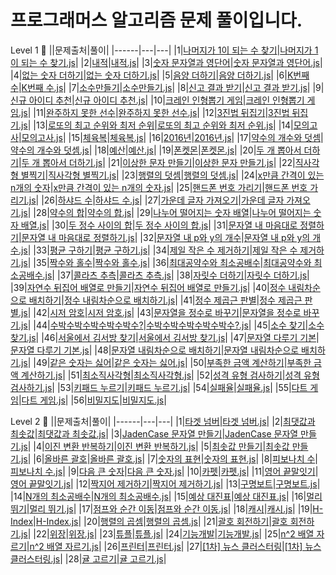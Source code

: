 # 프로그래머스 알고리즘 문제 풀이입니다.

Level 1 🥚
||문제출처|풀이|
|------|---|---|
|1|[나머지가 1이 되는 수 찾기](https://programmers.co.kr/learn/courses/30/lessons/87389)|[나머지가 1이 되는 수 찾기.js](https://github.com/1two13/Practice-Algorithm/blob/main/Lv.1/%F0%9F%99%86%F0%9F%8F%BB/%EB%82%98%EB%A8%B8%EC%A7%80%EA%B0%80%201%EC%9D%B4%20%EB%90%98%EB%8A%94%20%EC%88%98%20%EC%B0%BE%EA%B8%B0_%EC%9B%94%EA%B0%84%20%EC%BD%94%EB%93%9C%20%EC%B1%8C%EB%A6%B0%EC%A7%80%20%EC%8B%9C%EC%A6%8C3.js)|
|2|[내적](https://programmers.co.kr/learn/courses/30/lessons/70128)|[내적.js](https://github.com/1two13/Practice-Algorithm/blob/main/Lv.1/%F0%9F%99%86%F0%9F%8F%BB/%EB%82%B4%EC%A0%81_%EC%9B%94%EA%B0%84%20%EC%BD%94%EB%93%9C%20%EC%B1%8C%EB%A6%B0%EC%A7%80%20%EC%8B%9C%EC%A6%8C1.js)|
|3|[숫자 문자열과 영단어](https://programmers.co.kr/learn/courses/30/lessons/81301)|[숫자 문자열과 영단어.js](https://github.com/1two13/Practice-Algorithm/blob/main/Lv.1/%F0%9F%99%86%F0%9F%8F%BB/%EC%88%AB%EC%9E%90%20%EB%AC%B8%EC%9E%90%EC%97%B4%EA%B3%BC%20%EC%98%81%EB%8B%A8%EC%96%B4_2021%20%EC%B9%B4%EC%B9%B4%EC%98%A4%20%EC%B1%84%EC%9A%A9%EC%97%B0%EA%B3%84%ED%98%95%20%EC%9D%B8%ED%84%B4%EC%8B%AD%20copy.js)|
|4|[없는 숫자 더하기](https://programmers.co.kr/learn/courses/30/lessons/86051)|[없는 숫자 더하기.js](https://github.com/1two13/Practice-Algorithm/blob/main/Lv.1/%F0%9F%99%86%F0%9F%8F%BB/%EC%97%86%EB%8A%94%20%EC%88%AB%EC%9E%90%20%EB%8D%94%ED%95%98%EA%B8%B0_%EC%9B%94%EA%B0%84%20%EC%BD%94%EB%93%9C%20%EC%B1%8C%EB%A6%B0%EC%A7%80%20%EC%8B%9C%EC%A6%8C3.js)|
|5|[음양 더하기](https://programmers.co.kr/learn/courses/30/lessons/76501)|[음양 더하기.js](https://github.com/1two13/Practice-Algorithm/blob/main/Lv.1/%F0%9F%99%86%F0%9F%8F%BB/%EC%9D%8C%EC%96%91%20%EB%8D%94%ED%95%98%EA%B8%B0_%EC%9B%94%EA%B0%84%20%EC%BD%94%EB%93%9C%20%EC%B1%8C%EB%A6%B0%EC%A7%80%20%EC%8B%9C%EC%A6%8C2.js)|
|6|[K번째 수](https://programmers.co.kr/learn/courses/30/lessons/42748)|[K번째 수.js](https://github.com/1two13/Practice-Algorithm/blob/main/Lv.1/%F0%9F%99%86%F0%9F%8F%BB/K%EB%B2%88%EC%A7%B8%EC%88%98_%EC%A0%95%EB%A0%AC.js)|
|7|[소수만들기](https://programmers.co.kr/learn/courses/30/lessons/12977)|[소수만들기.js](https://github.com/1two13/Practice-Algorithm/blob/main/Lv.1/%F0%9F%98%B5/%EC%86%8C%EC%88%98%EB%A7%8C%EB%93%A4%EA%B8%B0.js)|
|8|[신고 결과 받기](https://programmers.co.kr/learn/courses/30/lessons/92334)|[신고 결과 받기.js](https://github.com/1two13/Programmers-Algorithm/commit/1af7ec9281570d5c110dcb995f746c0943fcee4d)|
|9|[신규 아이디 추천](https://programmers.co.kr/learn/courses/30/lessons/72410)|[신규 아이디 추천.js](https://github.com/1two13/Practice-Algorithm/blob/main/Lv.1/%F0%9F%98%B5/%EC%8B%A0%EA%B7%9C%20%EC%95%84%EC%9D%B4%EB%94%94%20%EC%B6%94%EC%B2%9C_2021%20KAKAO%20BLIND%20RECRUITMENT.js)|
|10|[크레인 인형뽑기 게임](https://programmers.co.kr/learn/courses/30/lessons/64061)|[크레인 인형뽑기 게임.js](https://github.com/1two13/Programmers-Algorithm/commit/7ea9c91e3c6cb4d6de7ef0105d558321a9f90437)|
|11|[완주하지 못한 선수](https://programmers.co.kr/learn/courses/30/lessons/42576)|[완주하지 못한 선수.js](https://github.com/1two13/Practice-Algorithm/blob/main/%EC%9E%AC%EB%8F%84%EC%A0%84/Lv.1/%F0%9F%99%86%F0%9F%8F%BB/%EC%99%84%EC%A3%BC%ED%95%98%EC%A7%80%20%EB%AA%BB%ED%95%9C%20%EC%84%A0%EC%88%98.js)|
|12|[3진법 뒤집기](https://programmers.co.kr/learn/courses/30/lessons/68935)|[3진법 뒤집기.js](https://github.com/1two13/Practice-Algorithm/blob/main/Lv.1/%F0%9F%99%86%F0%9F%8F%BB/3%EC%A7%84%EB%B2%95%20%EB%92%A4%EC%A7%91%EA%B8%B0.js)|
|13|[로또의 최고 순위와 최저 순위](https://programmers.co.kr/learn/courses/30/lessons/77484)|[로또의 최고 순위와 최저 순위.js](https://github.com/1two13/Programmers-Algorithm/blob/main/%EC%9E%AC%EB%8F%84%EC%A0%84/%F0%9F%98%B5/%EB%A1%9C%EB%98%90%EC%9D%98%20%EC%B5%9C%EA%B3%A0%20%EC%88%9C%EC%9C%84%EC%99%80%20%EC%B5%9C%EC%A0%80%20%EC%88%9C%EC%9C%84.js)|
|14|[모의고사](https://programmers.co.kr/learn/courses/30/lessons/42840)|[모의고사.js](https://github.com/1two13/Practice-Algorithm/blob/main/Lv.1/%F0%9F%98%B5/%EB%AA%A8%EC%9D%98%EA%B3%A0%EC%82%AC.js)|
|15|[체육복](https://programmers.co.kr/learn/courses/30/lessons/42862)|[체육복.js](https://github.com/1two13/Practice-Algorithm/commit/c038f49898d81cfd885d9fd2f62269c0830205e8)|
|16|[2016년](https://programmers.co.kr/learn/courses/30/lessons/12901)|[2016년.js](https://github.com/1two13/Practice-Algorithm/blob/main/Lv.1/%F0%9F%99%86%F0%9F%8F%BB/2016%EB%85%84.js)|
|17|[약수의 개수와 덧셈](https://programmers.co.kr/learn/courses/30/lessons/77884)|[약수의 개수와 덧셈.js](https://github.com/1two13/Practice-Algorithm/commit/e9b72808eee525146213dbd1d7b125077ddaef59)|
|18|[예산](https://programmers.co.kr/learn/courses/30/lessons/12982)|[예산.js](https://github.com/1two13/Practice-Algorithm/commit/b4f79bc3fd31cd54037066e3ad99a2cfed9248b0)|
|19|[폰켓몬](https://programmers.co.kr/learn/courses/30/lessons/1845)|[폰켓몬.js](https://github.com/1two13/Practice-Algorithm/blob/main/Lv.1/%F0%9F%99%86%F0%9F%8F%BB/%ED%8F%B0%EC%BC%93%EB%AA%AC.js)|
|20|[두 개 뽑아서 더하기](https://programmers.co.kr/learn/courses/30/lessons/68644)|[두 개 뽑아서 더하기.js](https://github.com/1two13/Programmers-Algorithm/commit/4022f431f5a53e67df328958be059e02bba5d9e2#diff-54505b8735e6123acb22777fbab15621bec9830573672e15b402b97a113c97d1)|
|21|[이상한 문자 만들기](https://school.programmers.co.kr/learn/courses/30/lessons/12930)|[이상한 문자 만들기.js](https://github.com/1two13/Programmers-Algorithm/commit/e41db94400748d3d2d5d7c55e526921380336215)|
|22|[직사각형 별찍기](https://school.programmers.co.kr/learn/courses/30/lessons/12969)|[직사각형 별찍기.js](https://github.com/1two13/Programmers-Algorithm/commit/0aa37a23113c423294a74a67288b48a95023120c)|
|23|[행렬의 덧셈](https://school.programmers.co.kr/learn/courses/30/lessons/12950)|[행렬의 덧셈.js](https://github.com/1two13/Programmers-Algorithm/commit/ddcae6b271e07ec55dcb2901ca18845b1fcd2284)|
|24|[x만큼 간격이 있는 n개의 숫자](https://school.programmers.co.kr/learn/courses/30/lessons/12954)|[x만큼 간격이 있는 n개의 숫자.js](https://github.com/1two13/Programmers-Algorithm/commit/019a4c9ca5b7349283307eae3d49b2b38c2e4707)|
|25|[핸드폰 번호 가리기](https://school.programmers.co.kr/learn/courses/30/lessons/12948)|[핸드폰 번호 가리기.js](https://github.com/1two13/Programmers-Algorithm/commit/a5d952f4aaa5e5692ef4ce0c76b8b6ceac08b445)|
|26|[하샤드 수](https://school.programmers.co.kr/learn/courses/30/lessons/12947)|[하샤드 수.js](https://github.com/1two13/Programmers-Algorithm/commit/9e0f8a1c6953201725fe76b5c3187c63a980124d)|
|27|[가운데 글자 가져오기]()|[가운데 글자 가져오기.js](https://github.com/1two13/Programmers-Algorithm/commit/3728740d490f63d85e51b37e948141177fe0442e)|
|28|[약수의 합](https://school.programmers.co.kr/learn/courses/30/lessons/12928)|[약수의 합.js](https://github.com/1two13/Programmers-Algorithm/commit/07478c4024e4cc57b42a70c2024ebc294e70b2eb)|
|29|[나누어 떨어지는 숫자 배열](https://school.programmers.co.kr/learn/courses/30/lessons/12910)|[나누어 떨어지는 숫자 배열.js](https://github.com/1two13/Programmers-Algorithm/commit/fdf0b174f54d6e68143f88c62c6f2e077b41528a)|
|30|[두 정수 사이의 합](https://school.programmers.co.kr/learn/courses/30/lessons/12912)|[두 정수 사이의 합.js](https://github.com/1two13/Programmers-Algorithm/commit/28c45a08b6f1db1258e7d601451f737cfcc239a3)|
|31|[문자열 내 마음대로 정렬하기](https://school.programmers.co.kr/learn/courses/30/lessons/12915)|[문자열 내 마음대로 정렬하기.js](https://github.com/1two13/Programmers-Algorithm/commit/a9c2ec28e53168173155af37dc8428c54010b465)|
|32|[문자열 내 p와 y의 개수](https://school.programmers.co.kr/learn/courses/30/lessons/12916)|[문자열 내 p와 y의 개수.js](https://github.com/1two13/Programmers-Algorithm/commit/9efc9d0f062d0c902d13005ee44f3d038f77d23d)|
|33|[평균 구하기](https://school.programmers.co.kr/learn/courses/30/lessons/12944)|[평균 구하기.js](https://github.com/1two13/Programmers-Algorithm/commit/7432cc86729c01dad59c3c5df82e8a58f8e4151c)|
|34|[제일 작은 수 제거하기](https://school.programmers.co.kr/learn/courses/30/lessons/12935)|[제일 작은 수 제거하기.js](https://github.com/1two13/Programmers-Algorithm/commit/d462e7106ca384947610e9a77944af5a6d48cb52)|
|35|[짝수와 홀수](https://school.programmers.co.kr/learn/courses/30/lessons/12937)|[짝수와 홀수.js](https://github.com/1two13/Programmers-Algorithm/commit/6706f4a4a46bec3218c0b1a1306b940fb556755b)|
|36|[최대공약수와 최소공배수](https://school.programmers.co.kr/learn/courses/30/lessons/12940)|[최대공약수와 최소공배수.js](https://github.com/1two13/Programmers-Algorithm/commit/04c4cfa5a66344490082524848d6be017cab0ef6)|
|37|[콜라츠 추측](https://school.programmers.co.kr/learn/courses/30/lessons/12943)|[콜라츠 추측.js](https://github.com/1two13/Programmers-Algorithm/commit/d4b1d79e0a086abdaac7b1ed978a8ad611f581bb)|
|38|[자릿수 더하기](https://school.programmers.co.kr/learn/courses/30/lessons/12931)|[자릿수 더하기.js](https://github.com/1two13/Programmers-Algorithm/commit/877a4110584a441e9b7130773326076657becf76)|
|39|[자연수 뒤집어 배열로 만들기](https://school.programmers.co.kr/learn/courses/30/lessons/12932)|[자연수 뒤집어 배열로 만들기.js](https://github.com/1two13/Programmers-Algorithm/commit/177ab59b6f87496d531aa671aedd8dfeedc64da0)|
|40|[정수 내림차순으로 배치하기](https://school.programmers.co.kr/learn/courses/30/lessons/12933)|[정수 내림차순으로 배치하기.js](https://github.com/1two13/Programmers-Algorithm/commit/66352968a855a6b3097724ce6d9ab578a99a8a48)|
|41|[정수 제곱근 판별](https://school.programmers.co.kr/learn/courses/30/lessons/12934)|[정수 제곱근 판별.js](https://github.com/1two13/Programmers-Algorithm/commit/1c88e6d2b8a3e92b83b40881f7b671723f416119)|
|42|[시저 암호](https://school.programmers.co.kr/learn/courses/30/lessons/12926)|[시저 암호.js](https://github.com/1two13/Programmers-Algorithm/commit/45d969f08bdf4b0daeb80bd76c5bd51f4ef3c3e0)|
|43|[문자열을 정수로 바꾸기](https://school.programmers.co.kr/learn/courses/30/lessons/12925)|[문자열을 정수로 바꾸기.js](https://github.com/1two13/Programmers-Algorithm/commit/f9135277562c4c8c6acfb63e89457e5e9f202918)|
|44|[수박수박수박수박수박수?](https://school.programmers.co.kr/learn/courses/30/lessons/12922)|[수박수박수박수박수박수?.js](https://github.com/1two13/Programmers-Algorithm/commit/bbbf8d88ac565383b0804af067fc0fdb7b89e997)|
|45|[소수 찾기](https://school.programmers.co.kr/learn/courses/30/lessons/12921)|[소수 찾기.js](https://github.com/1two13/Programmers-Algorithm/commit/7f9712515dd09959b92a2ae3c352b3b1aa2f31ed)|
|46|[서울에서 김서방 찾기](https://school.programmers.co.kr/learn/courses/30/lessons/12919?language=javascript)|[서울에서 김서방 찾기.js](https://github.com/1two13/Programmers-Algorithm/commit/6084e98470e952aed4119bd2d400ac9e55488190)|
|47|[문자열 다루기 기본](https://school.programmers.co.kr/learn/courses/30/lessons/12918)|[문자열 다루기 기본.js](https://github.com/1two13/Programmers-Algorithm/commit/45f02d7753d580099d710d84442411aa9f7085d5)|
|48|[문자열 내림차순으로 배치하기](https://school.programmers.co.kr/learn/courses/30/lessons/12917)|[문자열 내림차순으로 배치하기.js](https://github.com/1two13/Programmers-Algorithm/commit/9c0bdbaa929596b53f725c3d6772d1fee6795693)|
|49|[같은 숫자는 싫어](https://school.programmers.co.kr/learn/courses/30/lessons/12906)|[같은 숫자는 싫어.js](https://github.com/1two13/Programmers-Algorithm/commit/b43cfc6856ae619de44301e7e6a4c0ceaa95faf1)|
|50|[부족한 금액 계산하기](https://school.programmers.co.kr/learn/courses/30/lessons/82612)|[부족한 금액 계산하기.js](https://github.com/1two13/Programmers-Algorithm/commit/e3aa5cc07535785c047940340be90fde531c2f84)|
|51|[최소직사각형](https://school.programmers.co.kr/learn/courses/30/lessons/86491)|[최소직사각형.js](https://github.com/1two13/Programmers-Algorithm/commit/e778b4f8809dff945efc2f130b1188742b34ab02)|
|52|[성격 유형 검사하기](https://school.programmers.co.kr/learn/courses/30/lessons/118666)|[성격 유형 검사하기.js](https://github.com/1two13/Programmers-Algorithm/commit/ff24c8a38b5a67f24c2cc2d7781ec9fb2f26b4df)|
|53|[키패드 누르기](https://school.programmers.co.kr/learn/courses/30/lessons/67256)|[키패드 누르기.js](https://github.com/1two13/Programmers-Algorithm/commit/1ba32ea8f14afecc6f773c4e55508eaf56af63ff)|
|54|[실패율](https://school.programmers.co.kr/learn/courses/30/lessons/42889)|[실패율.js](https://github.com/1two13/Programmers-Algorithm/commit/47f156f31a292d32ff733069fe8ee40a6f677cfb)|
|55|[다트 게임](https://school.programmers.co.kr/learn/courses/30/lessons/17682)|[다트 게임.js](https://github.com/1two13/Programmers-Algorithm/commit/47f156f31a292d32ff733069fe8ee40a6f677cfb)|
|56|[비밀지도](https://school.programmers.co.kr/learn/courses/30/lessons/17681)|[비밀지도.js](https://github.com/1two13/Programmers-Algorithm/commit/fe61f1ed1d45d93384759d65cf788fd2137f03b7)|

Level 2 🐣
||문제출처|풀이|
|------|---|---|
|1|[타겟 넘버](https://programmers.co.kr/learn/courses/30/lessons/43165)|[타겟 넘버.js](https://github.com/1two13/Programmers-Algorithm/commit/a2cf07ae6e8072c85328e9b49525fa60e1f0a048)|
|2|[최댓값과 최솟값](https://school.programmers.co.kr/learn/courses/30/lessons/12939)|[최댓값과 최솟값.js](https://github.com/1two13/Programmers-Algorithm/commit/77a59afcae6570c0e25393d23d5af47d1f023dda)|
|3|[JadenCase 문자열 만들기](https://school.programmers.co.kr/learn/courses/30/lessons/12951)|[JadenCase 문자열 만들기.js](https://github.com/1two13/Programmers-Algorithm/commit/458d3beb0174cfc6d65d3aea1f1fe3847e6823c5)|
|4|[이진 변환 반복하기](https://school.programmers.co.kr/learn/courses/30/lessons/70129)|[이진 변환 반복하기.js](https://github.com/1two13/Programmers-Algorithm/commit/08e91360f83fdbb099be4d345b9cbf5347837d62)|
|5|[최솟값 만들기](https://school.programmers.co.kr/learn/courses/30/lessons/12941)|[최솟값 만들기.js](https://github.com/1two13/Programmers-Algorithm/commit/500cd2dfa21121161bdb37501d40704a253e68c9)|
|6|[올바른 괄호](https://school.programmers.co.kr/learn/courses/30/lessons/12909)|[올바른 괄호.js](https://github.com/1two13/Programmers-Algorithm/commit/6abb0a8b6059da7f3d0ae10aacd923abee09d6e1)|
|7|[숫자의 표현](https://school.programmers.co.kr/learn/courses/30/lessons/12924)|[숫자의 표현.js](https://github.com/1two13/Programmers-Algorithm/commit/533c7383a6ef1d1739dc4fe9ce6155466533649d)|
|8|[피보나치 수](https://school.programmers.co.kr/learn/courses/30/lessons/12945)|[피보나치 수.js](https://github.com/1two13/Programmers-Algorithm/commit/7a2af4bd895ff3db3baf5ddc0a95f2bfdd1e21b9)|
|9|[다음 큰 숫자](https://school.programmers.co.kr/learn/courses/30/lessons/12911)|[다음 큰 숫자.js](https://github.com/1two13/Programmers-Algorithm/commit/0169379949fa01467d7ca74483834d2984b2fc69)|
|10|[카펫](https://school.programmers.co.kr/learn/courses/30/lessons/42842)|[카펫.js](https://github.com/1two13/Programmers-Algorithm/commit/27b740ae08918511096a5f962a177d91b67bf43a)|
|11|[영어 끝말잇기](https://school.programmers.co.kr/learn/courses/30/lessons/12981)|[영어 끝말잇기.js](https://github.com/1two13/Programmers-Algorithm/commit/967bd5c9f7d84c67655770fc57acd083d087ad82)|
|12|[짝지어 제거하기](https://school.programmers.co.kr/learn/courses/30/lessons/12973)|[짝지어 제거하기.js](https://github.com/1two13/Programmers-Algorithm/commit/590504a974cfc9959892732a3d0d6bd223f8f333)|
|13|[구명보트](https://school.programmers.co.kr/learn/courses/30/lessons/42885)|[구명보트.js](https://github.com/1two13/Programmers-Algorithm/commit/1b83fe0d05acf879efc5782fe133f0a31347073a)|
|14|[N개의 최소공배수](https://school.programmers.co.kr/learn/courses/30/lessons/12953)|[N개의 최소공배수.js](https://github.com/1two13/Programmers-Algorithm/commit/b2235c7a1c39d3ec0f06308e9a9b07031f7fd95e)|
|15|[예상 대진표](https://school.programmers.co.kr/learn/courses/30/lessons/12985)|[예상 대진표.js](https://github.com/1two13/Programmers-Algorithm/commit/f2e419472bd23a954435ed3cdddb66b753a75412)|
|16|[멀리 뛰기](https://school.programmers.co.kr/learn/courses/30/lessons/12914)|[멀리 뛰기.js](https://github.com/1two13/Programmers-Algorithm/commit/852e20777d356f7bc8f8810019376b8814c56131)|
|17|[점프와 순간 이동](https://school.programmers.co.kr/learn/courses/30/lessons/12980)|[점프와 순간 이동.js](https://github.com/1two13/Programmers-Algorithm/commit/041e08226ada94b590233deba8b0518d3f30e343)|
|18|[캐시](https://school.programmers.co.kr/learn/courses/30/lessons/17680)|[캐시.js](https://github.com/1two13/Programmers-Algorithm/commit/4eed57771ff788d44cd583da8311b3328c369de0)|
|19|[H-Index](https://school.programmers.co.kr/learn/courses/30/lessons/42747#)|[H-Index.js](https://github.com/1two13/Programmers-Algorithm/commit/94f06659ca3b29337e8a422a59c1999127316349)|
|20|[행렬의 곱셈](https://school.programmers.co.kr/learn/courses/30/lessons/12949)|[행렬의 곱셈.js](https://github.com/1two13/Programmers-Algorithm/commit/9687cff071de87b846e70751608c145d31a993ce)|
|21|[괄호 회전하기](https://school.programmers.co.kr/learn/courses/30/lessons/76502)|[괄호 회전하기.js](https://github.com/1two13/Programmers-Algorithm/commit/280e96413d04c3eb476fd85a1f6b296cb353f4d7)|
|22|[위장](https://school.programmers.co.kr/learn/courses/30/lessons/42578)|[위장.js](https://github.com/1two13/Programmers-Algorithm/commit/9aa1bbadaec9862f5d010c7ed1ea559cb60db3b2)|
|23|[튜플](https://school.programmers.co.kr/learn/courses/30/lessons/64065)|[튜플.js](https://github.com/1two13/Programmers-Algorithm/commit/f5c341c897d107c690662a6f6004b7aa388dcf81)|
|24|[기능개발](https://school.programmers.co.kr/learn/courses/30/lessons/42586)|[기능개발.js](https://github.com/1two13/Programmers-Algorithm/commit/6064581cffe5b4ff9d14e4f09029437a7ad69a83)|
|25|[n^2 배열 자르기](https://school.programmers.co.kr/learn/courses/30/lessons/87390)|[n^2 배열 자르기.js](https://github.com/1two13/Programmers-Algorithm/commit/1f799da9797e2fd2b45fd5d06c6e52ef405d8ecb)|
|26|[프린터](https://school.programmers.co.kr/learn/courses/30/lessons/42587)|[프린터.js](https://github.com/1two13/Programmers-Algorithm/commit/96af4c113a7a83a36959e5675e11bfc15b7c5626)|
|27|[[1차] 뉴스 클러스터링](https://school.programmers.co.kr/learn/courses/30/lessons/17677)|[[1차] 뉴스 클러스터링.js](https://github.com/1two13/Programmers-Algorithm/commit/59d45e9652e82a95e588a052df2681ccc74245a7)|
|28|[귤 고르기](https://school.programmers.co.kr/learn/courses/30/lessons/138476)|[귤 고르기.js](https://github.com/1two13/Programmers-Algorithm/commit/cc9548c5af75cfbe0fd74004013cd25284187a30)|

<!--|1|[]()|[.js]()|-->
